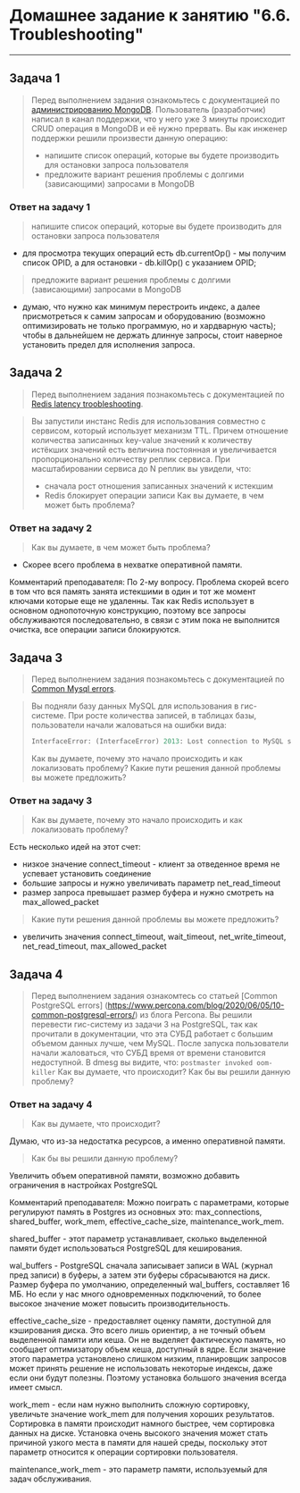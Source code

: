 # Домашнее задание к занятию "6.6. Troubleshooting"

---

## Задача 1

> Перед выполнением задания ознакомьтесь с документацией по [администрированию MongoDB](https://docs.mongodb.com/manual/administration/).
> Пользователь (разработчик) написал в канал поддержки, что у него уже 3 минуты происходит CRUD операция в MongoDB и её 
> нужно прервать. 
> Вы как инженер поддержки решили произвести данную операцию:
> - напишите список операций, которые вы будете производить для остановки запроса пользователя
> - предложите вариант решения проблемы с долгими (зависающими) запросами в MongoDB

### Ответ на задачу 1
> напишите список операций, которые вы будете производить для остановки запроса пользователя

- для просмотра текущих операций есть db.currentOp() - мы получим список OPID, а для остановки - db.killOp() с указанием OPID;

> предложите вариант решения проблемы с долгими (зависающими) запросами в MongoDB

- думаю, что нужно как минимум перестроить индекс, а далее присмотреться к самим запросам и оборудованию (возможно оптимизировать не только программую, но и хардварную часть); чтобы в дальнейшем не держать длиннуе запросы, стоит наверное установить предел для исполнения запроса.


## Задача 2

> Перед выполнением задания познакомьтесь с документацией по [Redis latency troobleshooting](https://redis.io/topics/latency).

> Вы запустили инстанс Redis для использования совместно с сервисом, который использует механизм TTL. 
> Причем отношение количества записанных key-value значений к количеству истёкших значений есть величина постоянная и
> увеличивается пропорционально количеству реплик сервиса. 
> При масштабировании сервиса до N реплик вы увидели, что:
> - сначала рост отношения записанных значений к истекшим
> - Redis блокирует операции записи
> Как вы думаете, в чем может быть проблема?
 
### Ответ на задачу 2 
> Как вы думаете, в чем может быть проблема?
 
- Скорее всего проблема в нехватке оперативной памяти.

Комментарий преподавателя:
По 2-му вопросу. Проблема скорей всего в том что вся память занята истекшими в один и тот же момент ключами которые еще не удаленны. Так как Redis использует в основном однопоточную конструкцию, поэтому все запросы обслуживаются последовательно, в связи с этим пока не выполнится очистка, все операции записи блокируются.
 
## Задача 3

> Перед выполнением задания познакомьтесь с документацией по [Common Mysql errors](https://dev.mysql.com/doc/refman/8.0/en/common-errors.html).

> Вы подняли базу данных MySQL для использования в гис-системе. При росте количества записей, в таблицах базы,
> пользователи начали жаловаться на ошибки вида:
> ```python
> InterfaceError: (InterfaceError) 2013: Lost connection to MySQL server during query u'SELECT..... '
> ```
> Как вы думаете, почему это начало происходить и как локализовать проблему?
> Какие пути решения данной проблемы вы можете предложить?

### Ответ на задачу 3
> Как вы думаете, почему это начало происходить и как локализовать проблему?

Есть несколько идей на этот счет:
- низкое значение connect_timeout - клиент за отведенное время не успевает установить соединение
- большие запросы и нужно увеличивать параметр net_read_timeout
- размер запроса превышает размер буфера и нужно смотреть на max_allowed_packet 

> Какие пути решения данной проблемы вы можете предложить?

- увеличить значения connect_timeout, wait_timeout, net_write_timeout, net_read_timeout, max_allowed_packet

## Задача 4

> Перед выполнением задания ознакомтесь со статьей [Common PostgreSQL errors]
> (https://www.percona.com/blog/2020/06/05/10-common-postgresql-errors/) из блога Percona.
> Вы решили перевести гис-систему из задачи 3 на PostgreSQL, так как прочитали в документации, что эта СУБД работает с 
> большим объемом данных лучше, чем MySQL.
> После запуска пользователи начали жаловаться, что СУБД время от времени становится недоступной. В dmesg вы видите, что:
> `postmaster invoked oom-killer`
> Как вы думаете, что происходит?
> Как бы вы решили данную проблему?

### Ответ на задачу 4
> Как вы думаете, что происходит?

Думаю, что из-за недостатка ресурсов, а именно оперативной памяти.

> Как бы вы решили данную проблему?

Увеличить объем оперативной памяти, возможно добавить ограничения в настройках PostgreSQL

Комментарий преподавателя:
Можно поиграть с параметрами, которые регулируют память в Postgres из основных это: max_connections, shared_buffer, work_mem, effective_cache_size, maintenance_work_mem.

shared_buffer - этот параметр устанавливает, сколько выделенной памяти будет использоваться PostgreSQL для кеширования.

wal_buffers - PostgreSQL сначала записывает записи в WAL (журнал пред записи) в буферы, а затем эти буферы сбрасываются на диск. Размер буфера по умолчанию, определенный wal_buffers, составляет 16 МБ. Но если у нас много одновременных подключений, то более высокое значение может повысить производительность.

effective_cache_size - предоставляет оценку памяти, доступной для кэширования диска. Это всего лишь ориентир, а не точный объем выделенной памяти или кеша. Он не выделяет фактическую память, но сообщает оптимизатору объем кеша, доступный в ядре. Если значение этого параметра установлено слишком низким, планировщик запросов может принять решение не использовать некоторые индексы, даже если они будут полезны. Поэтому установка большого значения всегда имеет смысл.

work_mem - если нам нужно выполнить сложную сортировку, увеличьте значение work_mem для получения хороших результатов. Сортировка в памяти происходит намного быстрее, чем сортировка данных на диске. Установка очень высокого значения может стать причиной узкого места в памяти для нашей среды, поскольку этот параметр относится к операции сортировки пользователя.

maintenance_work_mem - это параметр памяти, используемый для задач обслуживания.